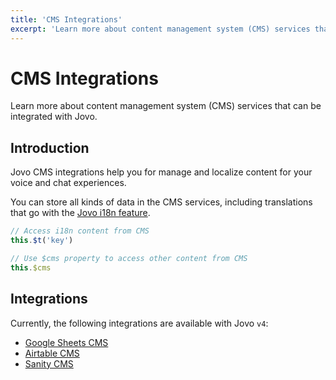 ```yaml
---
title: 'CMS Integrations'
excerpt: 'Learn more about content management system (CMS) services that can be integrated with Jovo.'
---
```


# CMS Integrations

Learn more about content management system (CMS) services that can be integrated with Jovo.

## Introduction

Jovo CMS integrations help you for manage and localize content for your voice and chat experiences.

You can store all kinds of data in the CMS services, including translations that go with the [Jovo i18n feature](./i18n.md).

```typescript
// Access i18n content from CMS
this.$t('key')

// Use $cms property to access other content from CMS
this.$cms
```

## Integrations

Currently, the following integrations are available with Jovo `v4`:

- [Google Sheets CMS](https://www.jovo.tech/marketplace/cms-googlesheets)
- [Airtable CMS](https://www.jovo.tech/marketplace/cms-airtable)
- [Sanity CMS](https://www.jovo.tech/marketplace/cms-sanity)
